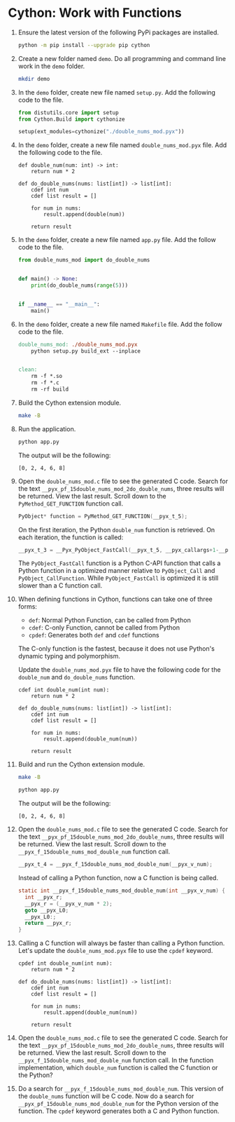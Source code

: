 # Cython: Work with Functions

1. Ensure the latest version of the following PyPi packages are installed.

    ```bash
    python -m pip install --upgrade pip cython
    ```

2. Create a new folder named `demo`. Do all programming and command line work in the `demo` folder.

    ```bash
    mkdir demo
    ```

3. In the `demo` folder, create new file named `setup.py`. Add the following code to the file.

    ```python
    from distutils.core import setup
    from Cython.Build import cythonize

    setup(ext_modules=cythonize("./double_nums_mod.pyx"))
    ```

4. In the `demo` folder, create a new file named `double_nums_mod.pyx` file. Add the following code to the file.

    ```cython
    def double_num(num: int) -> int:
        return num * 2

    def do_double_nums(nums: list[int]) -> list[int]:
        cdef int num
        cdef list result = []

        for num in nums:
            result.append(double(num))

        return result
    ```

5. In the `demo` folder, create a new file named `app.py` file. Add the follow code to the file.

    ```python
    from double_nums_mod import do_double_nums


    def main() -> None:
        print(do_double_nums(range(5)))


    if __name__ == "__main__":
        main()
    ```

6. In the `demo` folder, create a new file named `Makefile` file. Add the follow code to the file.

    ```makefile
    double_nums_mod: ./double_nums_mod.pyx
        python setup.py build_ext --inplace


    clean:
        rm -f *.so
        rm -f *.c
        rm -rf build
    ```

7. Build the Cython extension module.

    ```bash
    make -B
    ```

8. Run the application.

    ```bash
    python app.py
    ```

    The output will be the following:

    ```text
    [0, 2, 4, 6, 8]
    ```

9. Open the `double_nums_mod.c` file to see the generated C code. Search for the text `__pyx_pf_15double_nums_mod_2do_double_nums`, three results will be returned. View the last result. Scroll down to the `PyMethod_GET_FUNCTION` function call.

    ```c
    PyObject* function = PyMethod_GET_FUNCTION(__pyx_t_5);
    ```

    On the first iteration, the Python `double_num` function is retrieved. On each iteration, the function is called:

    ```c
    __pyx_t_3 = __Pyx_PyObject_FastCall(__pyx_t_5, __pyx_callargs+1-__pyx_t_4, 1+__pyx_t_4);
    ```

    The `PyObject_FastCall` function is a Python C-API function that calls a Python function in a optimized manner relative to `PyObject_Call` and `PyObject_CallFunction`. While `PyObject_FastCall` is optimized it is still slower than a C function call.

10. When defining functions in Cython, functions can take one of three forms:

    - `def`: Normal Python Function, can be called from Python
    - `cdef`: C-only Function, cannot be called from Python
    - `cpdef`: Generates both `def` and `cdef` functions

    The C-only function is the fastest, because it does not use Python's dynamic typing and polymorphism.

    Update the `double_nums_mod.pyx` file to have the following code for the `double_num` and `do_double_nums` function.

    ```cython
    cdef int double_num(int num):
        return num * 2

    def do_double_nums(nums: list[int]) -> list[int]:
        cdef int num
        cdef list result = []

        for num in nums:
            result.append(double_num(num))

        return result
    ```

11. Build and run the Cython extension module.

    ```bash
    make -B
    ```

    ```bash
    python app.py
    ```

    The output will be the following:

    ```text
    [0, 2, 4, 6, 8]
    ```

12. Open the `double_nums_mod.c` file to see the generated C code. Search for the text `__pyx_pf_15double_nums_mod_2do_double_nums`, three results will be returned. View the last result. Scroll down to the `__pyx_f_15double_nums_mod_double_num` function call.

    ```c
    __pyx_t_4 = __pyx_f_15double_nums_mod_double_num(__pyx_v_num);
    ```

    Instead of calling a Python function, now a C function is being called.

    ```c
    static int __pyx_f_15double_nums_mod_double_num(int __pyx_v_num) {
      int __pyx_r;
      __pyx_r = (__pyx_v_num * 2);
      goto __pyx_L0;
      __pyx_L0:;
      return __pyx_r;
    }
    ```

13. Calling a C function will always be faster than calling a Python function. Let's update the `double_nums_mod.pyx` file to use the `cpdef` keyword.

    ```cython
    cpdef int double_num(int num):
        return num * 2

    def do_double_nums(nums: list[int]) -> list[int]:
        cdef int num
        cdef list result = []

        for num in nums:
            result.append(double_num(num))

        return result
    ```

14. Open the `double_nums_mod.c` file to see the generated C code. Search for the text `__pyx_pf_15double_nums_mod_2do_double_nums`, three results will be returned. View the last result. Scroll down to the `__pyx_f_15double_nums_mod_double_num` function call. In the function implementation,  which `double_num` function is called the C function or the Python?

15. Do a search for `__pyx_f_15double_nums_mod_double_num`. This version of the `double_nums` function will be C code. Now do a search for `__pyx_pf_15double_nums_mod_double_num` for the Python version of the function. The `cpdef` keyword generates both a C and Python function.
